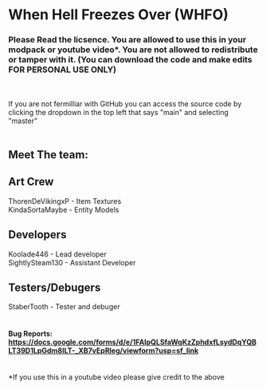 # When Hell Freezes Over (WHFO)
### Please Read the licsence. You are allowed to use this in your modpack or youtube video\*. You are not allowed to redistribute or tamper with it. (You can download the code and make edits FOR PERSONAL USE ONLY)
<br><br>
If you are not fermilliar with GitHub you can access the source code by clicking the dropdown in the top left that says "main" and selecting "master"<br><br>
## Meet The team:

Art Crew
----------------------------------
ThorenDeVikingxP - Item Textures <br>
KindaSortaMaybe - Entity Models

Developers
-------------------------------------
Koolade446 - Lead developer <br>
SightlySteam130 - Assistant Developer

Testers/Debugers
---------------
StaberTooth - Tester and debuger <br><br>
#### Bug Reports: https://docs.google.com/forms/d/e/1FAIpQLSfaWqKzZphdxfLsydDqYQBLT39D1LpGdm8ILT-_XB7vEpRleg/viewform?usp=sf_link <br><br>
\*If you use this in a youtube video please give credit to the above
